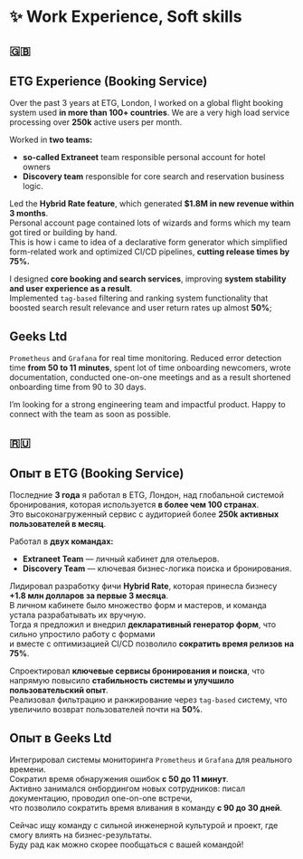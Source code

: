 # ✨ Work Experience, Soft skills

## 🇬🇧

## ETG Experience (Booking Service)

Over the past 3 years at ETG, London, I worked on a global flight booking system used **in more than 100+ countries**.
We are a very high load service processing over **250k** active users per month.

Worked in **two teams:**

- **so-called Extraneet** team responsible personal account for hotel owners
- **Discovery team** responsible for core search and reservation business logic.

Led the **Hybrid Rate feature**, which generated **$1.8M in new revenue within 3 months**.  
Personal account page contained lots of wizards and forms which my team got tired or building by hand.  
This is how i came to idea of a declarative form generator which simplified form-related work
and optimized CI/CD pipelines, **cutting release times by 75%.**

I designed **core booking and search services**, improving **system stability and user experience as a result**.  
Implemented `tag-based` filtering and ranking system functionality that boosted search result relevance and user return rates up almost **50%**;

## Geeks Ltd

`Prometheus` and `Grafana` for real time monitoring.
Reduced error detection time **from 50 to 11 minutes**, spent lot of time onboarding newcomers, wrote documentation, conducted
one-on-one meetings and as a result shortened onboarding time from 90 to 30 days.

I’m looking for a strong engineering team and impactful product. Happy to connect with the team as soon as possible.

## 🇷🇺

## Опыт в ETG (Booking Service)

Последние **3 года** я работал в ETG, Лондон, над глобальной системой бронирования, которая используется **в более чем 100 странах**.  
Это высоконагруженный сервис с аудиторией более **250k активных пользователей в месяц**.

Работал в **двух командах:**

- **Extraneet Team** — личный кабинет для отельеров.
- **Discovery Team** — ключевая бизнес-логика поиска и бронирования.

Лидировал разработку фичи **Hybrid Rate**, которая принесла бизнесу **+1.8 млн долларов за первые 3 месяца**.  
В личном кабинете было множество форм и мастеров, и команда устала разрабатывать их вручную.  
Тогда я предложил и внедрил **декларативный генератор форм**, что сильно упростило работу с формами  
и вместе с оптимизацией CI/CD позволило **сократить время релизов на 75%**.

Спроектировал **ключевые сервисы бронирования и поиска**, что напрямую повысило **стабильность системы и улучшило пользовательский опыт**.  
Реализовал фильтрацию и ранжирование через `tag-based` систему, что увеличило возврат пользователей почти на **50%**.

## Опыт в Geeks Ltd

Интегрировал системы мониторинга `Prometheus` и `Grafana` для реального времени.  
Сократил время обнаружения ошибок **с 50 до 11 минут**.  
Активно занимался онбордингом новых сотрудников: писал документацию, проводил one-on-one встречи,  
что позволило сократить время вливания в команду **с 90 до 30 дней**.

Сейчас ищу команду с сильной инженерной культурой и проект, где смогу влиять на бизнес-результаты.  
Буду рад как можно скорее пообщаться с вашей командой!
